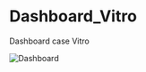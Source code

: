 # Dashboard_Vitro
Dashboard case Vitro

![Dashboard](https://github.com/MauricioJJPavan/Dashboard_Vitro/assets/132507042/da5ae031-530b-40b2-aed4-276d78c21872)
